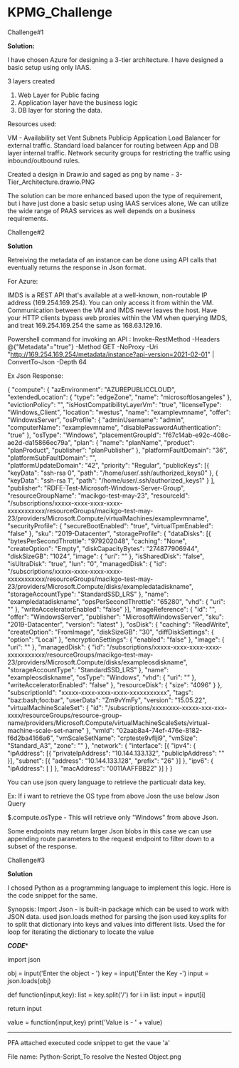 # KPMG_Challenge

Challenge#1

**Solution:**

I have chosen Azure for designing a 3-tier architecture. I have designed a basic setup using only IAAS.

3 layers created

1. Web Layer for Public facing
2. Application layer have the business logic
3. DB layer for storing the data.

Resources used:

VM - Availability set
Vent
Subnets
Publicip
Application Load Balancer for external traffic.
Standard load balancer for routing between App and DB layer internal traffic.
Network security groups for restricting the traffic using inbound/outbound rules.

Created a design in Draw.io and saged as png by name - 3-Tier_Architecture.drawio.PNG


The solution can be more enhanced based upon the type of requirement, but i have just done a basic setup using IAAS services alone, We can utilize the wide range of PAAS services as well depends on a business requirements.

Challenge#2

**Solution**

Retreiving the metadata of an instance can be done using API calls that eventually returns the response in Json format.

For Azure:

IMDS is a REST API that's available at a well-known, non-routable IP address (169.254.169.254). You can only access it from within the VM. Communication between the VM and IMDS never leaves the host. Have your HTTP clients bypass web proxies within the VM when querying IMDS, and treat 169.254.169.254 the same as 168.63.129.16.

Powershell command for invoking an API : 
Invoke-RestMethod -Headers @{"Metadata"="true"} -Method GET -NoProxy -Uri "http://169.254.169.254/metadata/instance?api-version=2021-02-01" | ConvertTo-Json -Depth 64

Ex Json Response:

{
    "compute": {
        "azEnvironment": "AZUREPUBLICCLOUD",
        "extendedLocation": {
            "type": "edgeZone",
            "name": "microsoftlosangeles"
        },
        "evictionPolicy": "",
        "isHostCompatibilityLayerVm": "true",
        "licenseType":  "Windows_Client",
        "location": "westus",
        "name": "examplevmname",
        "offer": "WindowsServer",
        "osProfile": {
            "adminUsername": "admin",
            "computerName": "examplevmname",
            "disablePasswordAuthentication": "true"
        },
        "osType": "Windows",
        "placementGroupId": "f67c14ab-e92c-408c-ae2d-da15866ec79a",
        "plan": {
            "name": "planName",
            "product": "planProduct",
            "publisher": "planPublisher"
        },
        "platformFaultDomain": "36",
        "platformSubFaultDomain": "",        
        "platformUpdateDomain": "42",
        "priority": "Regular",
        "publicKeys": [{
                "keyData": "ssh-rsa 0",
                "path": "/home/user/.ssh/authorized_keys0"
            },
            {
                "keyData": "ssh-rsa 1",
                "path": "/home/user/.ssh/authorized_keys1"
            }
        ],
        "publisher": "RDFE-Test-Microsoft-Windows-Server-Group",
        "resourceGroupName": "macikgo-test-may-23",
        "resourceId": "/subscriptions/xxxxx-xxxx-xxxx-xxxx-xxxxxxxxxxx/resourceGroups/macikgo-test-may-23/providers/Microsoft.Compute/virtualMachines/examplevmname",
        "securityProfile": {
            "secureBootEnabled": "true",
            "virtualTpmEnabled": "false"
        },
        "sku": "2019-Datacenter",
        "storageProfile": {
            "dataDisks": [{
                "bytesPerSecondThrottle": "979202048",
                "caching": "None",
                "createOption": "Empty",
                "diskCapacityBytes": "274877906944",
                "diskSizeGB": "1024",
                "image": {
                  "uri": ""
                },
                "isSharedDisk": "false",
                "isUltraDisk": "true",
                "lun": "0",
                "managedDisk": {
                  "id": "/subscriptions/xxxxx-xxxx-xxxx-xxxx-xxxxxxxxxxx/resourceGroups/macikgo-test-may-23/providers/Microsoft.Compute/disks/exampledatadiskname",
                  "storageAccountType": "StandardSSD_LRS"
                },
                "name": "exampledatadiskname",
                "opsPerSecondThrottle": "65280",
                "vhd": {
                  "uri": ""
                },
                "writeAcceleratorEnabled": "false"
            }],
            "imageReference": {
                "id": "",
                "offer": "WindowsServer",
                "publisher": "MicrosoftWindowsServer",
                "sku": "2019-Datacenter",
                "version": "latest"
            },
            "osDisk": {
                "caching": "ReadWrite",
                "createOption": "FromImage",
                "diskSizeGB": "30",
                "diffDiskSettings": {
                    "option": "Local"
                },
                "encryptionSettings": {
                    "enabled": "false"
                },
                "image": {
                    "uri": ""
                },
                "managedDisk": {
                    "id": "/subscriptions/xxxxx-xxxx-xxxx-xxxx-xxxxxxxxxxx/resourceGroups/macikgo-test-may-23/providers/Microsoft.Compute/disks/exampleosdiskname",
                    "storageAccountType": "StandardSSD_LRS"
                },
                "name": "exampleosdiskname",
                "osType": "Windows",
                "vhd": {
                    "uri": ""
                },
                "writeAcceleratorEnabled": "false"
            },
            "resourceDisk": {
                "size": "4096"
            }
        },
        "subscriptionId": "xxxxx-xxxx-xxxx-xxxx-xxxxxxxxxxx",
        "tags": "baz:bash;foo:bar",
        "userData": "Zm9vYmFy",
        "version": "15.05.22",
        "virtualMachineScaleSet": {
            "id": "/subscriptions/xxxxxxxx-xxxxx-xxx-xxx-xxxx/resourceGroups/resource-group-name/providers/Microsoft.Compute/virtualMachineScaleSets/virtual-machine-scale-set-name"
        },
        "vmId": "02aab8a4-74ef-476e-8182-f6d2ba4166a6",
        "vmScaleSetName": "crpteste9vflji9",
        "vmSize": "Standard_A3",
        "zone": ""
    },
    "network": {
        "interface": [{
            "ipv4": {
               "ipAddress": [{
                    "privateIpAddress": "10.144.133.132",
                    "publicIpAddress": ""
                }],
                "subnet": [{
                    "address": "10.144.133.128",
                    "prefix": "26"
                }]
            },
            "ipv6": {
                "ipAddress": [
                 ]
            },
            "macAddress": "0011AAFFBB22"
        }]
    }
}

You can use json query language to retrieve the particualr data key.

Ex: If i want to retrieve the OS type from above Josn the use below Json Query

$.compute.osType - This will retrieve only "Windows" from above Json.

Some endpoints may return larger Json blobs in this case we can use appending route parameters to the request endpoint to filter down to a subset of the response.


Challenge#3

**Solution**

I chosed Python as a programming language to implement this logic.
Here is the code snippet for the same.

Synopsis:
Import Json - Is built-in package which can be used to work with JSON data.
used json.loads method for parsing the json
used key.splits for to split that dictionary into keys and values into different lists.
Used the for loop for iterating the dictionary to locate the value


***********************CODE************************


import json


obj = input('Enter the object - ')
key = input('Enter the Key -')
input = json.loads(obj)

def function(input,key):
  list = key.split('/')
  for i in list:
    input = input[i]
   
  return input

value =  function(input,key)
print('Value is - ' + value)

***********************************************************

PFA attached executed code snippet to get the vaue 'a'

File name: Python-Script_To resolve the Nested Object.png



